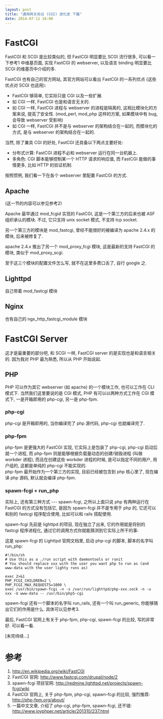 ```yaml
---
layout: post
title: "通用网关协议 (CGI) 进化史 下篇"
date: 2014-07-11 16:00
---
```


# FastCGI

FastCGI 和 SCGI 是比较类似的, 但 FastCGI 明显要比 SCGI 流行很多, 可以看一下参考1 中维基页面, 实现 FastCGI 的 webserver, 以及语言 binding 明显要比 SCGI 的维基页中介绍的多.

FastCGI 也有自己的官方网站, 其官方网站可以看出 FastCGI 的一系列优点 (这些优点对 SCGI 也适用):

* FastCGI 够简单, 它实际只是 CGI 以及一些扩展.
* 如 CGI 一样, FastCGI 也是和语言无关的. 
* 如 CGI 一样, FastCGI 进程与 webserver 的进程是隔离的, 这相比模块化的方案来说, 提高了安全性. (mod\_perl, mod\_php 这样的方案, 如果模块中有 bug, 会导致 webserver 受影响)
* 如 CGI 一样, FastCGI 并不是与 webserver 的架构结合在一起的, 而模块化的方式, 是与 webserver 的架构结合在一起的.

当然, 除了兼具 CGI 的好处, FastCGI 还具备以下两点主要好处:

* 分布式计算: FastCGI 进程不必和 webserver 运行在同一台机器上.
* 多角色: CGI 脚本能够控制某一个 HTTP 请求的响应值, 而 FastCGI 能做的事情更多, 比如 HTTP 的验证机制.

按照惯例, 我们看一下在各个 webserver 里配置 FastCGI 的方式.

## Apache

(这一节的内容可以参见参考2)

Apache 最早通过 mod\_fcgid 实现的 FastCGI, 这是一个第三方的后来也被 ASF 组织承认的模块. 不过, 它只支持 unix socket 模式, 不支持 tcp socket.

另一个第三方的模块是 mod\_fastcgi, 曾经不能很好的被编译为 apache 2.4.x 的模块, 后来被修复了.

apache 2.4.x 推出了另一个 mod\_proxy\_fcgi 模块, 这是最新的支持 FastCGI 的模块, 类似于 mod\_proxy\_scgi.

至于这三个模块的配置文件怎么写, 就不在这里多费口舌了, 自行 google 之.

## Lighttpd

自己带着 mod\_fastcgi 模块

## Nginx

也有自己的 ngx\_http\_fastcgi\_module 模块

# FastCGI Server

这才是最重要的部分吧, 和 SCGI 一样, FastCGI server 的是实现也是和语言相关的. 因为我对 PHP 最为熟悉, 所以从 PHP 开始说起.

## PHP

PHP 可以作为其它 webserver (如 apache) 的一个模块工作, 也可以工作在 CLI 模式下. 当然我们这里要说的是 CGI 模式, PHP 有可以以两种方式工作在 CGI 模式下, 一是开箱即用的 php-cgi, 另一是 php-fpm.

### php-cgi

php-cgi 是开箱即用的, 当你编译完了 php 源代码, php-cgi 也就编译完了. 

### php-fpm

php-fpm 是更强大的 FastCGI 实现, 它实际上是包装了 php-cgi, php-cgi 启动后就一个进程, 而 php-fpm 则是能够根据负载量动态的创建/销毁进程 (叫做 workder 进程), 而且在创建这些 workder 进程的时候, 是可以指定不同的用户, 用户组的, 这都是单纯的 php-cgi 不能实现的.  
php-fpm 最开始作为一个第三方的实现, 目前已经被包含到 php 核心里了, 现在编译 php 源码, 默认就会编译 php-fpm.

### spawn-fcgi + run\_php

实际上, 还有第三种方式 --- spawn-fcgi, 之所以上面只说 php 有两种运行在 FastCGI 的方式没有包括它, 是因为 spawn-fcgi 并不是专用于 php 的, 它还可以和别的 fastcgi 程序配合使用, 比如可以和 rails 搭配使用.

spawn-fcgi 先前是 lighttpd 的项目, 现在独立了出来, 它的作用就是将别的 fastcgi 程序进程化, 通过它的调用方式你就能猜测到它实际上所干的事:

这是 spawn-fcgi 的 Lighttpd 官网文档里, 启动 php-cgi 的脚本, 脚本的名字叫 run\_php:

    #!/bin/sh
    # Use this as a ./run script with daemontools or runit
    # You should replace xxx with the user you want php to run as (and www-data with the user lighty runs as)

    exec 2>&1
    PHP_FCGI_CHILDREN=2 \
    PHP_FCGI_MAX_REQUESTS=1000 \
    exec /usr/bin/spawn-fcgi -n -s /var/run/lighttpd/php-xxx.sock -n -u xxx -U www-data -- /usr/bin/php5-cgi

spawn-fcgi 还有一个脚本的名字叫 run\_rails, 还有一个叫 run\_generic, 你能够猜出它们的作用是什么. 具体可以见参考3.

最后, FastCGI 官网上有关于 php-fpm, php-cgi, spawn-fcgi 的比较, 写的非常好. 可以看一看.

[未完待续...]

# 参考

1.  http://en.wikipedia.org/wiki/FastCGI
2.  FastCGI 官网: http://www.fastcgi.com/drupal/node/2
3.  spawn-fcgi 项目官网: http://redmine.lighttpd.net/projects/spawn-fcgi/wiki
4.  FastCGI 官网上, 关于 php-fpm, php-cgi, spawn-fcgi 的比较, 强烈推荐: http://php-fpm.org/about/
5.  一篇中文文章, 介绍了 php-cgi, php-fpm, spawn-fcgi, 还不错: http://www.joyphper.net/article/201310/237.html
